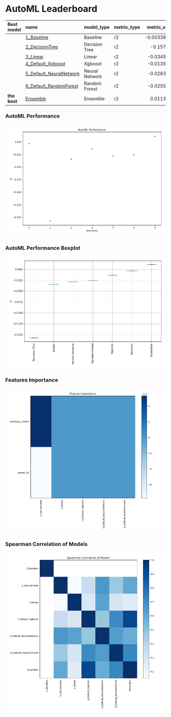 # AutoML Leaderboard

| Best model   | name                                                         | model_type     | metric_type   |   metric_value |   train_time |
|:-------------|:-------------------------------------------------------------|:---------------|:--------------|---------------:|-------------:|
|              | [1_Baseline](1_Baseline/README.md)                           | Baseline       | r2            |    -0.00339604 |         1.64 |
|              | [2_DecisionTree](2_DecisionTree/README.md)                   | Decision Tree  | r2            |    -0.157377   |        15.44 |
|              | [3_Linear](3_Linear/README.md)                               | Linear         | r2            |    -0.0345433  |         6.37 |
|              | [4_Default_Xgboost](4_Default_Xgboost/README.md)             | Xgboost        | r2            |    -0.0135789  |         9.46 |
|              | [5_Default_NeuralNetwork](5_Default_NeuralNetwork/README.md) | Neural Network | r2            |    -0.0283428  |         2.25 |
|              | [6_Default_RandomForest](6_Default_RandomForest/README.md)   | Random Forest  | r2            |    -0.0255077  |         4.43 |
| **the best** | [Ensemble](Ensemble/README.md)                               | Ensemble       | r2            |     0.0113439  |         0.67 |

### AutoML Performance
![AutoML Performance](ldb_performance.png)

### AutoML Performance Boxplot
![AutoML Performance Boxplot](ldb_performance_boxplot.png)

### Features Importance
![features importance across models](features_heatmap.png)



### Spearman Correlation of Models
![models spearman correlation](correlation_heatmap.png)

